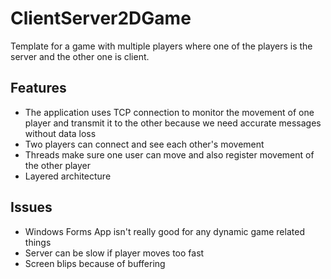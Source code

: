 # ClientServer2DGame
 Template for a game with multiple players where one of the players is the server and the other one is client.
## Features
 - The application uses TCP connection to monitor the movement of one player and transmit it to the other because we need accurate messages without data loss
 - Two players can connect and see each other's movement
 - Threads make sure one user can move and also register movement of the other player
 - Layered architecture
## Issues
 - Windows Forms App isn't really good for any dynamic game related things
 - Server can be slow if player moves too fast
 - Screen blips because of buffering
